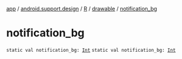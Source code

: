 [app](../../../index.md) / [android.support.design](../../index.md) / [R](../index.md) / [drawable](index.md) / [notification_bg](.)

# notification_bg

`static val notification_bg: `[`Int`](https://kotlinlang.org/api/latest/jvm/stdlib/kotlin/-int/index.html)
`static val notification_bg: `[`Int`](https://kotlinlang.org/api/latest/jvm/stdlib/kotlin/-int/index.html)